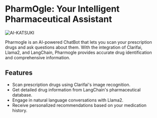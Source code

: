 # PharmOgle: Your Intelligent Pharmaceutical Assistant

![AI-KATSUKI](https://i.ibb.co/qR3JQ7X/Ai-Katsuki-Cover.jpg)

Pharmogle is an AI-powered ChatBot that lets you scan your prescription drugs and ask questions about them. With the integration of Clarifai, Llama2, and LangChain, Pharmogle provides accurate drug identification and comprehensive information.

## Features

- Scan prescription drugs using Clarifai's image recognition.
- Get detailed drug information from LangChain's pharmaceutical database.
- Engage in natural language conversations with Llama2.
- Receive personalized recommendations based on your medication history.
